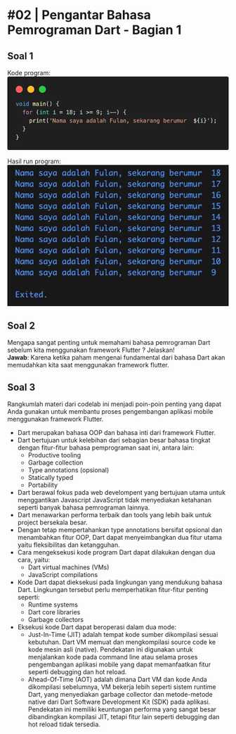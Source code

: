 # #02 | Pengantar Bahasa Pemrograman Dart - Bagian 1

## Soal 1
Kode program:
![Kode program Soal 1](./screenshoot/image_soal1.png)

Hasil run program:
![Hasil run kode program Soal 1](./screenshoot/image_run_soal1.png)

## Soal 2
Mengapa sangat penting untuk memahami bahasa pemrograman Dart sebelum kita menggunakan framework Flutter ? Jelaskan!\
**Jawab**: Karena ketika paham mengenai fundamental dari bahasa Dart akan memudahkan kita saat menggunakan framework flutter.

## Soal 3
Rangkumlah materi dari codelab ini menjadi poin-poin penting yang dapat Anda gunakan untuk membantu proses pengembangan aplikasi mobile menggunakan framework Flutter.

- Dart merupakan bahasa OOP dan bahasa inti dari framework Flutter.
- Dart bertujuan untuk kelebihan dari sebagian besar bahasa tingkat dengan fitur-fitur bahasa pemprograman saat ini, antara lain:
    - Productive tooling
    - Garbage collection
    - Type annotations (opsional)
    - Statically typed
    - Portability
- Dart berawal fokus pada web develompent yang bertujuan utama untuk menggantikan Javascript JavaScript tidak menyediakan ketahanan seperti banyak bahasa pemrograman lainnya.
- Dart menawarkan performa terbaik dan tools yang lebih baik untuk project bersekala besar.
- Dengan tetap mempertahankan type annotations bersifat opsional dan menambahkan fitur OOP, Dart dapat menyeimbangkan dua fitur utama yaitu fleksibilitas dan ketangguhan.
- Cara mengeksekusi kode program Dart dapat dilakukan dengan dua cara, yaitu:
    - Dart virtual machines (VMs)
    - JavaScript compilations
- Kode Dart dapat dieksekusi pada lingkungan yang mendukung bahasa Dart. Lingkungan tersebut perlu memperhatikan fitur-fitur penting seperti:
    - Runtime systems
    - Dart core libraries
    - Garbage collectors
- Eksekusi kode Dart dapat beroperasi dalam dua mode:
    - Just-In-Time (JIT) adalah tempat kode sumber dikompilasi sesuai kebutuhan. Dart VM memuat dan mengkompilasi source code ke kode mesin asli (native). Pendekatan ini digunakan untuk menjalankan kode pada command line atau selama proses pengembangan aplikasi mobile yang dapat memanfaatkan fitur seperti debugging dan hot reload.
    - Ahead-Of-Time (AOT) adalah dimana Dart VM dan kode Anda dikompilasi sebelumnya, VM bekerja lebih seperti sistem runtime Dart, yang menyediakan garbage collector dan metode-metode native dari Dart Software Development Kit (SDK) pada aplikasi. Pendekatan ini memiliki keuntungan performa yang sangat besar dibandingkan kompilasi JIT, tetapi fitur lain seperti debugging dan hot reload tidak tersedia.
